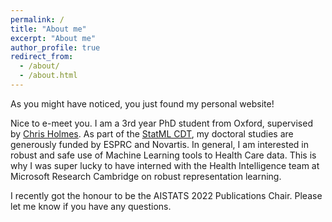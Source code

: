 ```yaml
---
permalink: /
title: "About me"
excerpt: "About me"
author_profile: true
redirect_from: 
  - /about/
  - /about.html
---
```


As you might have noticed, you just found my personal website!

Nice to e-meet you. I am a 3rd year PhD student from Oxford, supervised by [Chris Holmes](http://www.stats.ox.ac.uk/~cholmes/). As part of the [StatML CDT](https://statml.io/), my doctoral studies are generously funded by ESPRC and Novartis. In general, I am interested in robust and safe use of Machine Learning tools to Health Care data. This is why I was super lucky to have interned with the Health Intelligence team at Microsoft Research Cambridge on robust representation learning.

I recently got the honour to be the AISTATS 2022 Publications Chair. Please let me know if you have any questions.
